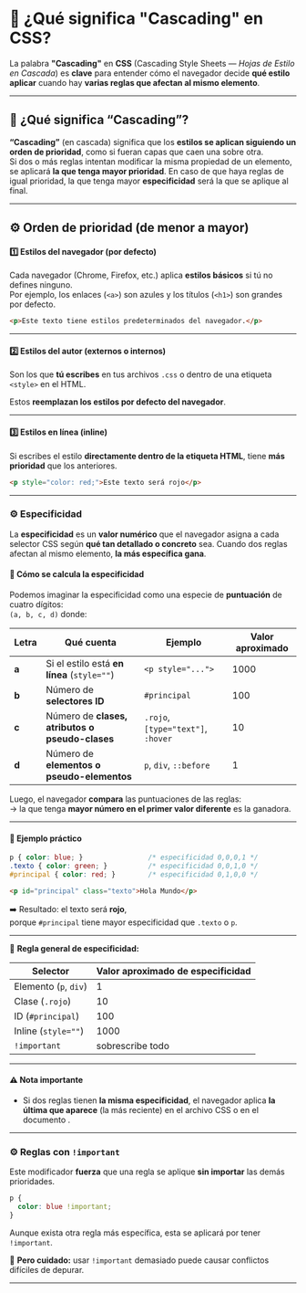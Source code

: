 # 🧩 ¿Qué significa "Cascading" en CSS?

La palabra **"Cascading"** en **CSS** (Cascading Style Sheets — *Hojas de Estilo en Cascada*) es **clave** para entender cómo el navegador decide **qué estilo aplicar** cuando hay **varias reglas que afectan al mismo elemento**.  

---

## 🧩 ¿Qué significa “Cascading”?

**“Cascading”** (en cascada) significa que los **estilos se aplican siguiendo un orden de prioridad**, como si fueran capas que caen una sobre otra.  
Si dos o más reglas intentan modificar la misma propiedad de un elemento, se aplicará **la que tenga mayor prioridad**. 
En caso de que haya reglas de igual prioridad, la que tenga mayor **especificidad** será la que se aplique al final.

---

## ⚙️ Orden de prioridad (de menor a mayor)

#### 1️⃣ Estilos del navegador (por defecto)
Cada navegador (Chrome, Firefox, etc.) aplica **estilos básicos** si tú no defines ninguno.  
Por ejemplo, los enlaces (`<a>`) son azules y los títulos (`<h1>`) son grandes por defecto.

```html
<p>Este texto tiene estilos predeterminados del navegador.</p>
```

---

#### 2️⃣ Estilos del autor (externos o internos)
Son los que **tú escribes** en tus archivos `.css` o dentro de una etiqueta `<style>` en el HTML.


Estos **reemplazan los estilos por defecto del navegador**.

---

#### 3️⃣ Estilos en línea (inline)
Si escribes el estilo **directamente dentro de la etiqueta HTML**, tiene **más prioridad** que los anteriores.

```html
<p style="color: red;">Este texto será rojo</p>
```

---

### ⚙️ Especificidad
La **especificidad** es un **valor numérico** que el navegador asigna a cada selector CSS según **qué tan detallado o concreto** sea. 
Cuando dos reglas afectan al mismo elemento, **la más específica gana**.  

#### 📏 Cómo se calcula la especificidad

Podemos imaginar la especificidad como una especie de **puntuación** de cuatro dígitos:  
`(a, b, c, d)` donde:

| Letra | Qué cuenta | Ejemplo | Valor aproximado |
|--------|-------------|----------|------------------|
| **a** | Si el estilo está **en línea** (`style=""`) | `<p style="...">` | 1000 |
| **b** | Número de **selectores ID** | `#principal` | 100 |
| **c** | Número de **clases, atributos o pseudo-clases** | `.rojo`, `[type="text"]`, `:hover` | 10 |
| **d** | Número de **elementos o pseudo-elementos** | `p`, `div`, `::before` | 1 |

Luego, el navegador **compara** las puntuaciones de las reglas:  
→ la que tenga **mayor número en el primer valor diferente** es la ganadora.

---

#### 🧩 Ejemplo práctico

```css
p { color: blue; }                /* especificidad 0,0,0,1 */
.texto { color: green; }          /* especificidad 0,0,1,0 */
#principal { color: red; }        /* especificidad 0,1,0,0 */
```

```html
<p id="principal" class="texto">Hola Mundo</p>
```

➡️ Resultado: el texto será **rojo**,  
porque `#principal` tiene mayor especificidad que `.texto` o `p`.



---
📏 **Regla general de especificidad:**

| Selector | Valor aproximado de especificidad |
|-----------|----------------------------------|
| Elemento (`p`, `div`) | 1 |
| Clase (`.rojo`) | 10 |
| ID (`#principal`) | 100 |
| Inline (`style=""`) | 1000 |
| `!important` | sobrescribe todo |

---

#### ⚠️ Nota importante

- Si dos reglas tienen **la misma especificidad**, el navegador aplica **la última que aparece** (la más reciente) en el archivo CSS o en el documento .
---

### ⚙️ Reglas con `!important`
Este modificador **fuerza** que una regla se aplique **sin importar** las demás prioridades.

```css
p {
  color: blue !important;
}
```

Aunque exista otra regla más específica, esta se aplicará por tener `!important`.

🚨 **Pero cuidado:** usar `!important` demasiado puede causar conflictos difíciles de depurar.

---


